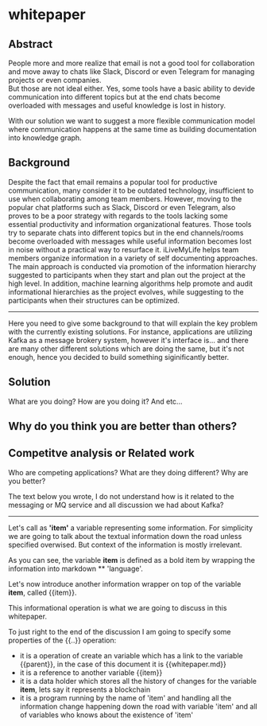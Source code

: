 # whitepaper

## Abstract

People more and more realize that email is not a good tool for collaboration and move away to chats like Slack, Discord or even Telegram for managing projects or even companies.  
But those are not ideal either. Yes, some tools have a basic ability to devide communication into different topics but at the end chats become overloaded with messages and useful knowledge is lost in history.

With our solution we want to suggest a more flexible communication model where communication happens at the same time as building documentation into knowledge graph.

## Background

Despite the fact that email remains a popular tool for productive communication, many consider it to be outdated technology, insufficient to use when collaborating among team members. However, moving to the popular chat platforms such as Slack, Discord or even Telegram, also proves to be a poor strategy with regards to the tools lacking some essential productivity and information organizational features. Those tools try to separate chats into different topics but in the end channels/rooms become overloaded with messages while useful information becomes lost in noise without a practical way to resurface it. iLiveMyLife helps team members organize information in a variety of self documenting approaches. The main approach is conducted via promotion of the information hierarchy suggested to participants when they start and plan out the project at the high level. In addition, machine learning algorithms help promote and audit informational hierarchies as the project evolves, while suggesting to the participants when their structures can be optimized.

-------
Here you need to give some background to that will explain the key problem with the currently existing solutions. For instance, applications are utilizing Kafka as a message brokery system, however it's interface is... and there are many other different solutions which are doing the same, but it's not enough, hence you decided to build something siginificantly better.

## Solution

What are you doing? How are you doing it? And etc...

## Why do you think you are better than others?


## Competitve analysis or Related work

Who are competing applications? What are they doing different? Why are you better?



The text below you wrote, I do not understand how is it related to the messaging or MQ service and all discussion we had about Kafka?

---------------

Let's call as **'item'** a variable representing some information. For simplicity we are going to talk about the textual information down the road unless specified overwised. But context of the information is mostly irrelevant. 

As you can see, the variable **item** is defined as a bold item by wrapping the information into markdown ** 'language'.

Let's now introduce another information wrapper on top of the variable **item**, called {{item}}.

This informational operation is what we are going to discuss in this whitepaper. 

To just right to the end of the discussion I am going to specify some properties of the {{..}} operation:

* it is a operation of create an variable which has a link to the variable {{parent}}, in the case of this document it is {{whitepaper.md}}
* it is a reference to another variable {{item}}
* it is a data holder which stores all the history of changes for the variable **item**, lets say it represents a blockchain
* it is a program running by the name of 'item' and handling all the information change happening down the road with variable 'item' and all of variables who knows about the existence of 'item'

